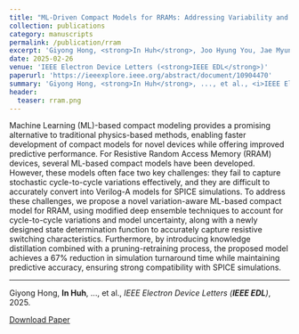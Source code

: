 ```yaml
---
title: "ML-Driven Compact Models for RRAMs: Addressing Variability and Simulation Efficiency"
collection: publications
category: manuscripts
permalink: /publication/rram
excerpt: 'Giyong Hong, <strong>In Huh</strong>, Joo Hyung You, Jae Myung Choe, Younggu Kim, Changwook Jeong'
date: 2025-02-26
venue: 'IEEE Electron Device Letters (<strong>IEEE EDL</strong>)'
paperurl: 'https://ieeexplore.ieee.org/abstract/document/10904470'
summary: 'Giyong Hong, <strong>In Huh</strong>, ..., et al., <i>IEEE Electron Device Letters (<strong>IEEE EDL</strong>)</i>, 2025.'
header:
  teaser: rram.png
---
```

Machine Learning (ML)-based compact modeling provides a promising alternative to traditional physics-based methods, enabling faster development of compact models for novel devices while offering improved predictive performance. For Resistive Random Access Memory (RRAM) devices, several ML-based compact models have been developed. However, these models often face two key challenges: they fail to capture stochastic cycle-to-cycle variations effectively, and they are difficult to accurately convert into Verilog-A models for SPICE simulations. To address these challenges, we propose a novel variation-aware ML-based compact model for RRAM, using modified deep ensemble techniques to account for cycle-to-cycle variations and model uncertainty, along with a newly designed state determination function to accurately capture resistive switching characteristics. Furthermore, by introducing knowledge distillation combined with a pruning-retraining process, the proposed model achieves a 67% reduction in simulation turnaround time while maintaining predictive accuracy, ensuring strong compatibility with SPICE simulations.

<hr>

Giyong Hong, <strong>In Huh</strong>, ..., et al., <i>IEEE Electron Device Letters (<strong>IEEE EDL</strong>)</i>, 2025.

[Download Paper](https://ieeexplore.ieee.org/abstract/document/10904470)

